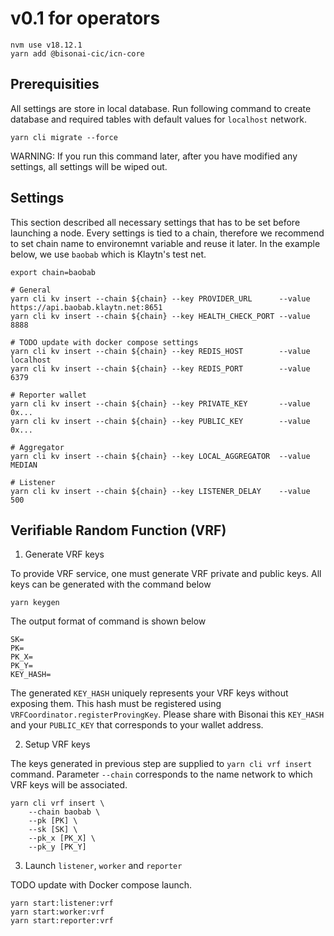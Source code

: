 # v0.1 for operators

```shell
nvm use v18.12.1
yarn add @bisonai-cic/icn-core
```

## Prerequisities

All settings are store in local database.
Run following command to create database and required tables with default values for `localhost` network.

```shell
yarn cli migrate --force
```

WARNING: If you run this command later, after you have modified any settings, all settings will be wiped out.

## Settings

This section described all necessary settings that has to be set before launching a node.
Every settings is tied to a chain, therefore we recommend to set chain name to environemnt variable and reuse it later.
In the example below, we use `baobab` which is Klaytn's test net.

```shell
export chain=baobab
```

```shell
# General
yarn cli kv insert --chain ${chain} --key PROVIDER_URL      --value https://api.baobab.klaytn.net:8651
yarn cli kv insert --chain ${chain} --key HEALTH_CHECK_PORT --value 8888

# TODO update with docker compose settings
yarn cli kv insert --chain ${chain} --key REDIS_HOST        --value localhost
yarn cli kv insert --chain ${chain} --key REDIS_PORT        --value 6379

# Reporter wallet
yarn cli kv insert --chain ${chain} --key PRIVATE_KEY       --value 0x...
yarn cli kv insert --chain ${chain} --key PUBLIC_KEY        --value 0x...

# Aggregator
yarn cli kv insert --chain ${chain} --key LOCAL_AGGREGATOR  --value MEDIAN

# Listener
yarn cli kv insert --chain ${chain} --key LISTENER_DELAY    --value 500
```

## Verifiable Random Function (VRF)

1. Generate VRF keys

To provide VRF service, one must generate VRF private and public keys.
All keys can be generated with the command below

```shell
yarn keygen
```

The output format of command is shown below

```shell
SK=
PK=
PK_X=
PK_Y=
KEY_HASH=
```

The generated `KEY_HASH` uniquely represents your VRF keys without exposing them.
This hash must be registered using `VRFCoordinator.registerProvingKey`.
Please share with Bisonai this `KEY_HASH` and your `PUBLIC_KEY` that corresponds to your wallet address.

2. Setup VRF keys

The keys generated in previous step are supplied to `yarn cli vrf insert` command.
Parameter `--chain` corresponds to the name network to which VRF keys will be associated.

```shell
yarn cli vrf insert \
    --chain baobab \
    --pk [PK] \
    --sk [SK] \
    --pk_x [PK_X] \
    --pk_y [PK_Y]
```

3. Launch `listener`, `worker` and `reporter`

TODO update with Docker compose launch.

```shell
yarn start:listener:vrf
yarn start:worker:vrf
yarn start:reporter:vrf
```
